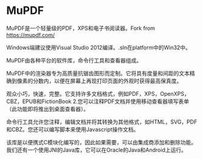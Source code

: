 # MuPDF
MuPDF是一个轻量级的PDF，XPS和电子书阅读器。Fork from https://mupdf.com/


Windows端建议使用Visual Studio 2012编译。.sln在platform中的Win32中。


MuPDF由各种平台的软件库，命令行工具和查看器组成。


MuPDF中的渲染器专为高质量抗锯齿图形而定制。它将具有度量和间距的文本精确到像素的分数内，以便在屏幕上再现打印页面的外观时获得最高保真度。


观众小巧，快速，完整。它支持许多文档格式，例如PDF，XPS，OpenXPS，CBZ，EPUB和FictionBook 2.您可以注释PDF文档并使用移动查看器填写表单（此功能即将推出到桌面查看器）。


命令行工具允许您注释，编辑文档并将其转换为其他格式，如HTML，SVG，PDF和CBZ。您还可以编写脚本来使用Javascript操作文档。


该库是以便携式C模块化编写的，因此如果需要，可以由集成商添加和删除功能。我们还有一个使用JNI的Java库，它可以在Oracle的Java和Android上运行。
